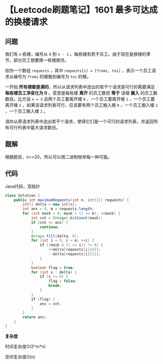 # 【Leetcode刷题笔记】1601 最多可达成的换楼请求

## 问题

我们有 `n` 栋楼，编号从 `0` 到 `n - 1` 。每栋楼有若干员工。由于现在是换楼的季节，部分员工想要换一栋楼居住。

给你一个数组 `requests` ，其中 `requests[i] = [fromi, toi]` ，表示一个员工请求从编号为 `fromi` 的楼搬到编号为 `toi` 的楼。

一开始 **所有楼都是满的**，所以从请求列表中选出的若干个请求是可行的需要满足 **每栋楼员工净变化为 0** 。意思是每栋楼 **离开** 的员工数目 **等于** 该楼 **搬入** 的员工数数目。比方说 `n = 3` 且两个员工要离开楼 `0` ，一个员工要离开楼 `1` ，一个员工要离开楼 `2` ，如果该请求列表可行，应该要有两个员工搬入楼 `0` ，一个员工搬入楼 `1` ，一个员工搬入楼 `2` 。

请你从原请求列表中选出若干个请求，使得它们是一个可行的请求列表，并返回所有可行列表中最大请求数目。

## 题解

根据题目，n<=20，所以可以用二进制枚举每一种可能。

## 代码

Java代码，双指针

``` java
class Solution {
    public int maximumRequests(int n, int[][] requests) {
        int[] delta = new int[n];
        int ans = 0, m = requests.length;
        for (int mask = 0; mask < (1 << m); ++mask) {
            int cnt = Integer.bitCount(mask);
            if (cnt <= ans) {
                continue;
            }
            Arrays.fill(delta, 0);
            for (int i = 0; i < m; ++i) {
                if ((mask & (1 << i)) != 0) {
                    ++delta[requests[i][0]];
                    --delta[requests[i][1]];
                }
            }
            boolean flag = true;
            for (int x : delta) {
                if (x != 0) {
                    flag = false;
                    break;
                }
            }
            if (flag) {
                ans = cnt;
            }
        }
        return ans;
    }
}
```

**复杂度**

时间复杂度O(2^m*n)

空间复杂度O(n)